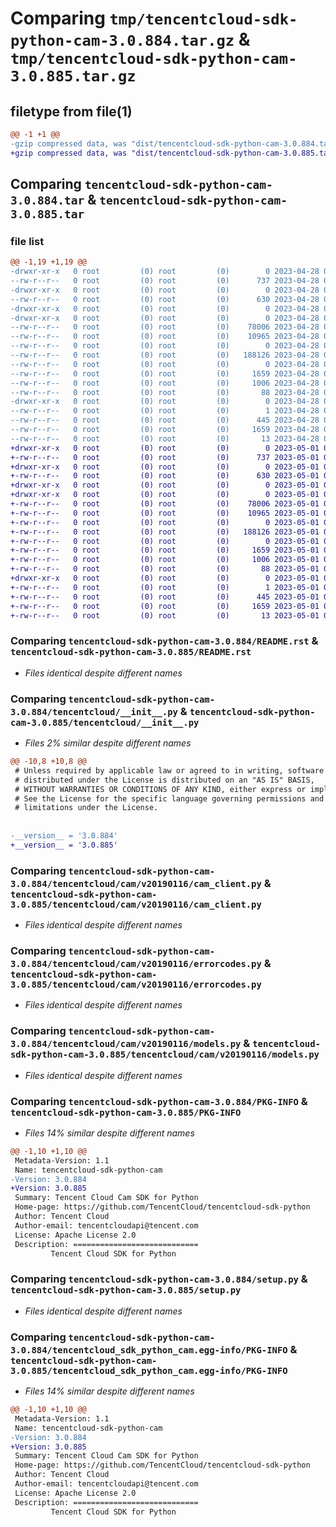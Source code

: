 # Comparing `tmp/tencentcloud-sdk-python-cam-3.0.884.tar.gz` & `tmp/tencentcloud-sdk-python-cam-3.0.885.tar.gz`

## filetype from file(1)

```diff
@@ -1 +1 @@
-gzip compressed data, was "dist/tencentcloud-sdk-python-cam-3.0.884.tar", last modified: Fri Apr 28 02:06:43 2023, max compression
+gzip compressed data, was "dist/tencentcloud-sdk-python-cam-3.0.885.tar", last modified: Mon May  1 00:29:57 2023, max compression
```

## Comparing `tencentcloud-sdk-python-cam-3.0.884.tar` & `tencentcloud-sdk-python-cam-3.0.885.tar`

### file list

```diff
@@ -1,19 +1,19 @@
-drwxr-xr-x   0 root         (0) root         (0)        0 2023-04-28 02:06:43.000000 tencentcloud-sdk-python-cam-3.0.884/
--rw-r--r--   0 root         (0) root         (0)      737 2023-04-28 02:06:43.000000 tencentcloud-sdk-python-cam-3.0.884/README.rst
-drwxr-xr-x   0 root         (0) root         (0)        0 2023-04-28 02:06:43.000000 tencentcloud-sdk-python-cam-3.0.884/tencentcloud/
--rw-r--r--   0 root         (0) root         (0)      630 2023-04-28 02:06:43.000000 tencentcloud-sdk-python-cam-3.0.884/tencentcloud/__init__.py
-drwxr-xr-x   0 root         (0) root         (0)        0 2023-04-28 02:06:43.000000 tencentcloud-sdk-python-cam-3.0.884/tencentcloud/cam/
-drwxr-xr-x   0 root         (0) root         (0)        0 2023-04-28 02:06:43.000000 tencentcloud-sdk-python-cam-3.0.884/tencentcloud/cam/v20190116/
--rw-r--r--   0 root         (0) root         (0)    78006 2023-04-28 02:06:43.000000 tencentcloud-sdk-python-cam-3.0.884/tencentcloud/cam/v20190116/cam_client.py
--rw-r--r--   0 root         (0) root         (0)    10965 2023-04-28 02:06:43.000000 tencentcloud-sdk-python-cam-3.0.884/tencentcloud/cam/v20190116/errorcodes.py
--rw-r--r--   0 root         (0) root         (0)        0 2023-04-28 02:06:43.000000 tencentcloud-sdk-python-cam-3.0.884/tencentcloud/cam/v20190116/__init__.py
--rw-r--r--   0 root         (0) root         (0)   188126 2023-04-28 02:06:43.000000 tencentcloud-sdk-python-cam-3.0.884/tencentcloud/cam/v20190116/models.py
--rw-r--r--   0 root         (0) root         (0)        0 2023-04-28 02:06:43.000000 tencentcloud-sdk-python-cam-3.0.884/tencentcloud/cam/__init__.py
--rw-r--r--   0 root         (0) root         (0)     1659 2023-04-28 02:06:43.000000 tencentcloud-sdk-python-cam-3.0.884/PKG-INFO
--rw-r--r--   0 root         (0) root         (0)     1006 2023-04-28 02:06:43.000000 tencentcloud-sdk-python-cam-3.0.884/setup.py
--rw-r--r--   0 root         (0) root         (0)       88 2023-04-28 02:06:43.000000 tencentcloud-sdk-python-cam-3.0.884/setup.cfg
-drwxr-xr-x   0 root         (0) root         (0)        0 2023-04-28 02:06:43.000000 tencentcloud-sdk-python-cam-3.0.884/tencentcloud_sdk_python_cam.egg-info/
--rw-r--r--   0 root         (0) root         (0)        1 2023-04-28 02:06:43.000000 tencentcloud-sdk-python-cam-3.0.884/tencentcloud_sdk_python_cam.egg-info/dependency_links.txt
--rw-r--r--   0 root         (0) root         (0)      445 2023-04-28 02:06:43.000000 tencentcloud-sdk-python-cam-3.0.884/tencentcloud_sdk_python_cam.egg-info/SOURCES.txt
--rw-r--r--   0 root         (0) root         (0)     1659 2023-04-28 02:06:43.000000 tencentcloud-sdk-python-cam-3.0.884/tencentcloud_sdk_python_cam.egg-info/PKG-INFO
--rw-r--r--   0 root         (0) root         (0)       13 2023-04-28 02:06:43.000000 tencentcloud-sdk-python-cam-3.0.884/tencentcloud_sdk_python_cam.egg-info/top_level.txt
+drwxr-xr-x   0 root         (0) root         (0)        0 2023-05-01 00:29:57.000000 tencentcloud-sdk-python-cam-3.0.885/
+-rw-r--r--   0 root         (0) root         (0)      737 2023-05-01 00:29:57.000000 tencentcloud-sdk-python-cam-3.0.885/README.rst
+drwxr-xr-x   0 root         (0) root         (0)        0 2023-05-01 00:29:57.000000 tencentcloud-sdk-python-cam-3.0.885/tencentcloud/
+-rw-r--r--   0 root         (0) root         (0)      630 2023-05-01 00:29:57.000000 tencentcloud-sdk-python-cam-3.0.885/tencentcloud/__init__.py
+drwxr-xr-x   0 root         (0) root         (0)        0 2023-05-01 00:29:57.000000 tencentcloud-sdk-python-cam-3.0.885/tencentcloud/cam/
+drwxr-xr-x   0 root         (0) root         (0)        0 2023-05-01 00:29:57.000000 tencentcloud-sdk-python-cam-3.0.885/tencentcloud/cam/v20190116/
+-rw-r--r--   0 root         (0) root         (0)    78006 2023-05-01 00:29:57.000000 tencentcloud-sdk-python-cam-3.0.885/tencentcloud/cam/v20190116/cam_client.py
+-rw-r--r--   0 root         (0) root         (0)    10965 2023-05-01 00:29:57.000000 tencentcloud-sdk-python-cam-3.0.885/tencentcloud/cam/v20190116/errorcodes.py
+-rw-r--r--   0 root         (0) root         (0)        0 2023-05-01 00:29:57.000000 tencentcloud-sdk-python-cam-3.0.885/tencentcloud/cam/v20190116/__init__.py
+-rw-r--r--   0 root         (0) root         (0)   188126 2023-05-01 00:29:57.000000 tencentcloud-sdk-python-cam-3.0.885/tencentcloud/cam/v20190116/models.py
+-rw-r--r--   0 root         (0) root         (0)        0 2023-05-01 00:29:57.000000 tencentcloud-sdk-python-cam-3.0.885/tencentcloud/cam/__init__.py
+-rw-r--r--   0 root         (0) root         (0)     1659 2023-05-01 00:29:57.000000 tencentcloud-sdk-python-cam-3.0.885/PKG-INFO
+-rw-r--r--   0 root         (0) root         (0)     1006 2023-05-01 00:29:57.000000 tencentcloud-sdk-python-cam-3.0.885/setup.py
+-rw-r--r--   0 root         (0) root         (0)       88 2023-05-01 00:29:57.000000 tencentcloud-sdk-python-cam-3.0.885/setup.cfg
+drwxr-xr-x   0 root         (0) root         (0)        0 2023-05-01 00:29:57.000000 tencentcloud-sdk-python-cam-3.0.885/tencentcloud_sdk_python_cam.egg-info/
+-rw-r--r--   0 root         (0) root         (0)        1 2023-05-01 00:29:57.000000 tencentcloud-sdk-python-cam-3.0.885/tencentcloud_sdk_python_cam.egg-info/dependency_links.txt
+-rw-r--r--   0 root         (0) root         (0)      445 2023-05-01 00:29:57.000000 tencentcloud-sdk-python-cam-3.0.885/tencentcloud_sdk_python_cam.egg-info/SOURCES.txt
+-rw-r--r--   0 root         (0) root         (0)     1659 2023-05-01 00:29:57.000000 tencentcloud-sdk-python-cam-3.0.885/tencentcloud_sdk_python_cam.egg-info/PKG-INFO
+-rw-r--r--   0 root         (0) root         (0)       13 2023-05-01 00:29:57.000000 tencentcloud-sdk-python-cam-3.0.885/tencentcloud_sdk_python_cam.egg-info/top_level.txt
```

### Comparing `tencentcloud-sdk-python-cam-3.0.884/README.rst` & `tencentcloud-sdk-python-cam-3.0.885/README.rst`

 * *Files identical despite different names*

### Comparing `tencentcloud-sdk-python-cam-3.0.884/tencentcloud/__init__.py` & `tencentcloud-sdk-python-cam-3.0.885/tencentcloud/__init__.py`

 * *Files 2% similar despite different names*

```diff
@@ -10,8 +10,8 @@
 # Unless required by applicable law or agreed to in writing, software
 # distributed under the License is distributed on an "AS IS" BASIS,
 # WITHOUT WARRANTIES OR CONDITIONS OF ANY KIND, either express or implied.
 # See the License for the specific language governing permissions and
 # limitations under the License.
 
 
-__version__ = '3.0.884'
+__version__ = '3.0.885'
```

### Comparing `tencentcloud-sdk-python-cam-3.0.884/tencentcloud/cam/v20190116/cam_client.py` & `tencentcloud-sdk-python-cam-3.0.885/tencentcloud/cam/v20190116/cam_client.py`

 * *Files identical despite different names*

### Comparing `tencentcloud-sdk-python-cam-3.0.884/tencentcloud/cam/v20190116/errorcodes.py` & `tencentcloud-sdk-python-cam-3.0.885/tencentcloud/cam/v20190116/errorcodes.py`

 * *Files identical despite different names*

### Comparing `tencentcloud-sdk-python-cam-3.0.884/tencentcloud/cam/v20190116/models.py` & `tencentcloud-sdk-python-cam-3.0.885/tencentcloud/cam/v20190116/models.py`

 * *Files identical despite different names*

### Comparing `tencentcloud-sdk-python-cam-3.0.884/PKG-INFO` & `tencentcloud-sdk-python-cam-3.0.885/PKG-INFO`

 * *Files 14% similar despite different names*

```diff
@@ -1,10 +1,10 @@
 Metadata-Version: 1.1
 Name: tencentcloud-sdk-python-cam
-Version: 3.0.884
+Version: 3.0.885
 Summary: Tencent Cloud Cam SDK for Python
 Home-page: https://github.com/TencentCloud/tencentcloud-sdk-python
 Author: Tencent Cloud
 Author-email: tencentcloudapi@tencent.com
 License: Apache License 2.0
 Description: ============================
         Tencent Cloud SDK for Python
```

### Comparing `tencentcloud-sdk-python-cam-3.0.884/setup.py` & `tencentcloud-sdk-python-cam-3.0.885/setup.py`

 * *Files identical despite different names*

### Comparing `tencentcloud-sdk-python-cam-3.0.884/tencentcloud_sdk_python_cam.egg-info/PKG-INFO` & `tencentcloud-sdk-python-cam-3.0.885/tencentcloud_sdk_python_cam.egg-info/PKG-INFO`

 * *Files 14% similar despite different names*

```diff
@@ -1,10 +1,10 @@
 Metadata-Version: 1.1
 Name: tencentcloud-sdk-python-cam
-Version: 3.0.884
+Version: 3.0.885
 Summary: Tencent Cloud Cam SDK for Python
 Home-page: https://github.com/TencentCloud/tencentcloud-sdk-python
 Author: Tencent Cloud
 Author-email: tencentcloudapi@tencent.com
 License: Apache License 2.0
 Description: ============================
         Tencent Cloud SDK for Python
```

